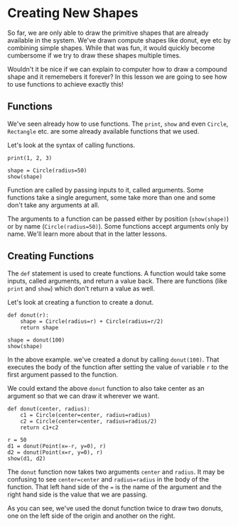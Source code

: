 # Creating New Shapes

So far, we are only able to draw the primitive shapes that are already
available in the system. We've drawn compute shapes like donut, eye etc
by combining simple shapes. While that was fun, it would quickly become
cumbersome if we try to draw these shapes multiple times.

Wouldn't it be nice if we can explain to computer how to draw a compound
shape and it rememebers it forever? In this lesson we are going to see
how to use functions to achieve exactly this!

## Functions

We've seen already how to use functions. The `print`, `show` and even
`Circle`, `Rectangle` etc. are some already available functions that we
used.

Let's look at the syntax of calling functions.

```{.python .joy .example}
print(1, 2, 3)

shape = Circle(radius=50)
show(shape)
```

Function are called by passing inputs to it, called arguments. Some
functions take a single aregument, some take more than one and some
don't take any arguments at all.

The arguments to a function can be passed either by position (`show(shape)`)
or by name (`Circle(radius=50)`). Some functions accept arguments only
by name. We'll learn more about that in the latter lessons.

## Creating Functions

The `def` statement is used to create functions. A function would
take some inputs, called arguments, and return a value back. There are
functions (like `print` and `show`) which don't return a value as well.

Let's look at creating a function to create a donut.

```{.python .joy .example}
def donut(r):
    shape = Circle(radius=r) + Circle(radius=r/2)
    return shape

shape = donut(100)
show(shape)
```

In the above example. we've created a donut by calling `donut(100)`. That
executes the body of the function after setting the value of variable `r`
to the first argument passed to the function.

We could extand the above `donut` function to also take center as an
argument so that we can draw it wherever we want.

```{.python .joy .example}
def donut(center, radius):
    c1 = Circle(center=center, radius=radius)
    c2 = Circle(center=center, radius=radius/2)
    return c1+c2

r = 50
d1 = donut(Point(x=-r, y=0), r)
d2 = donut(Point(x=r, y=0), r)
show(d1, d2)
```

The `donut` function now takes two arguments `center` and `radius`. It
may be confusing to see `center=center` and `radius=radius` in the body
of the function. That left hand side of the `=` is the name of the argument
and the right hand side is the value that we are passing.

As you can see, we've used the donut function twice to draw two donuts,
one on the left side of the origin and another on the right.

